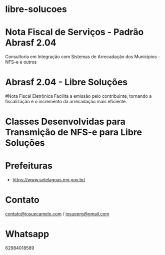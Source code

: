 # libre-solucoes

# Nota Fiscal de Serviços - Padrão Abrasf 2.04

Consultoria em Integração com Sistemas de Arrecadação dos Municípios - NFS-e e outros

# Abrasf 2.04 - Libre Soluções

#Nota Fiscal Eletrônica
Facilita a emissão pelo contribuinte, tornando a fiscalização e o incremento da arrecadação mais eficiente.

# Classes Desenvolvidas para Transmição de NFS-e para Libre Soluções

# Prefeituras
* https://www.setelagoas.mg.gov.br/


# Contato
contato@josuecamelo.com / josueprg@gmail.com

# Whatsapp
62984018589
